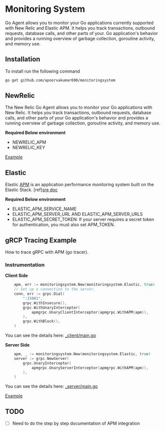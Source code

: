 # Monitoring System

Go Agent allows you to monitor your Go applications currently supported with New Relic and Elastic APM. It helps you track transactions, outbound requests, database calls, and other parts of your. Go application's behavior and provides a running overview of garbage collection, goroutine activity, and memory use.

## Installation

To install run the following command

```sh
go get github.com/apoorvakumar690/monitoringsystem
```

## NewRelic

The New Relic Go Agent allows you to monitor your Go applications with New
Relic. It helps you track transactions, outbound requests, database calls, and
other parts of your Go application's behavior and provides a running overview of
garbage collection, goroutine activity, and memory use.

**Required Below environment**

- NEWRELIC_APM
- NEWRELIC_KEY

[Example](_example/newrelic/main.go)

## Elastic

Elastic [APM](https://www.elastic.co/guide/en/apm/agent/go/current/configuration.html#config-service-node-name) is an application performance monitoring system built on the Elastic Stack. [ref][sre doc](https://confluence.bms.bz/display/AP/Elastic+APM)

**Required Below environment**

- ELASTIC_APM_SERVICE_NAME
- ELASTIC_APM_SERVER_URL AND ELASTIC_APM_SERVER_URLS
- ELASTIC_APM_SECRET_TOKEN: If your server requires a secret token for authentication, you must also set APM_TOKEN.

## gRCP Tracing Example

How to trace gRPC with APM (go tracer).

### Instrumentation

**Client Side**

```go
    apm, err := monitoringsystem.New(monitoringsystem.Elastic, true)
	// Set up a connection to the server.
	conn, err := grpc.Dial(
		":15001",
		grpc.WithInsecure(),
		grpc.WithUnaryInterceptor(
			apmgrpc.UnaryClientInterceptor(apmgrpc.WithAPM(apm)),
		),
		grpc.WithBlock(),
	)
```

You can see the details here: [\_client/main.go](_example/apmgrpc/client/main.go)

**Server Side**

```go
    apm, _ := monitoringsystem.New(monitoringsystem.Elastic, true)
	server := grpc.NewServer(
		grpc.UnaryInterceptor(
			apmgrpc.UnaryServerInterceptor(apmgrpc.WithAPM(apm)),
		),
	)
```

You can see the details here: [\_server/main.go](_example/apmgrpc/main.go)

[Example](_example/elastic/main.go)

## TODO

- [ ] Need to do the step by step documentation of APM integration
